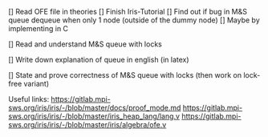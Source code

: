 [] Read OFE file in theories
[] Finish Iris-Tutorial
[] Find out if bug in M&S queue dequeue when only 1 node (outside of the dummy node)
  [] Maybe by implementing in C
  
[] Read and understand M&S queue with locks

[] Write down explanation of queue in english (in latex)

[] State and prove correctness of M&S queue with locks (then work on lock-free variant)


Useful links:
https://gitlab.mpi-sws.org/iris/iris/-/blob/master/docs/proof_mode.md
https://gitlab.mpi-sws.org/iris/iris/-/blob/master/iris_heap_lang/lang.v
https://gitlab.mpi-sws.org/iris/iris/-/blob/master/iris/algebra/ofe.v
